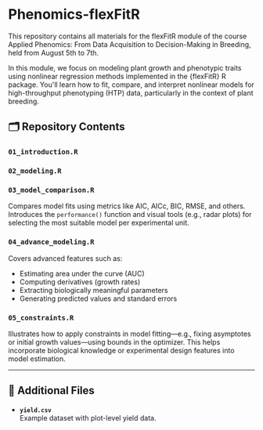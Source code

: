 # Phenomics-flexFitR

This repository contains all materials for the flexFitR module of the course Applied Phenomics: From Data Acquisition to Decision-Making in Breeding, held from August 5th to 7th.

In this module, we focus on modeling plant growth and phenotypic traits using nonlinear regression methods implemented in the {flexFitR} R package. You'll learn how to fit, compare, and interpret nonlinear models for high-throughput phenotyping (HTP) data, particularly in the context of plant breeding.

## 🗂 Repository Contents

### `01_introduction.R`  

### `02_modeling.R`  

### `03_model_comparison.R`  
Compares model fits using metrics like AIC, AICc, BIC, RMSE, and others. Introduces the `performance()` function and visual tools (e.g., radar plots) for selecting the most suitable model per experimental unit.

### `04_advance_modeling.R`  
Covers advanced features such as:
- Estimating area under the curve (AUC)
- Computing derivatives (growth rates)
- Extracting biologically meaningful parameters
- Generating predicted values and standard errors

### `05_constraints.R`  
Illustrates how to apply constraints in model fitting—e.g., fixing asymptotes or initial growth values—using bounds in the optimizer. This helps incorporate biological knowledge or experimental design features into model estimation.

---

## 📁 Additional Files

- **`yield.csv`**  
  Example dataset with plot-level yield data. 
